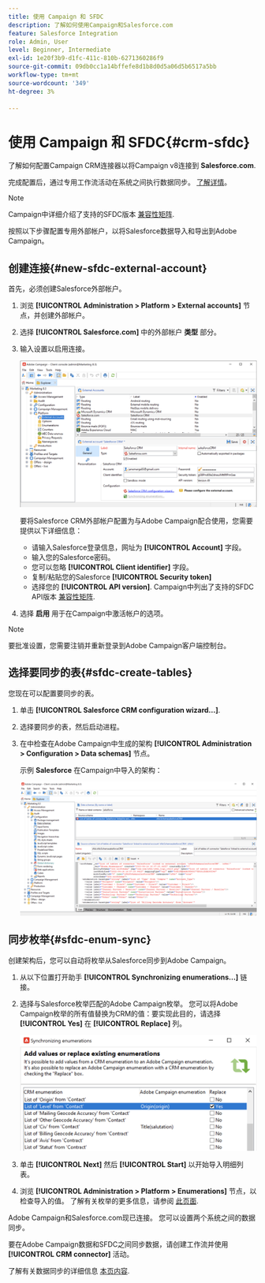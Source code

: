 ```yaml
---
title: 使用 Campaign 和 SFDC
description: 了解如何使用Campaign和Salesforce.com
feature: Salesforce Integration
role: Admin, User
level: Beginner, Intermediate
exl-id: 1e20f3b9-d1fc-411c-810b-6271360286f9
source-git-commit: 09db0cc1a14bffefe8d1b8d0d5a06d5b6517a5bb
workflow-type: tm+mt
source-wordcount: '349'
ht-degree: 3%

---
```


# 使用 Campaign 和 SFDC{#crm-sfdc}

了解如何配置Campaign CRM连接器以将Campaign v8连接到 **Salesforce.com**.

完成配置后，通过专用工作流活动在系统之间执行数据同步。 [了解详情](crm-data-sync.md)。

>[!NOTE]
>
>Campaign中详细介绍了支持的SFDC版本 [兼容性矩阵](../start/compatibility-matrix.md).

按照以下步骤配置专用外部帐户，以将Salesforce数据导入和导出到Adobe Campaign。

## 创建连接{#new-sfdc-external-account}

首先，必须创建Salesforce外部帐户。

1. 浏览 **[!UICONTROL Administration > Platform > External accounts]** 节点，并创建外部帐户。
1. 选择 **[!UICONTROL Salesforce.com]** 中的外部帐户 **类型** 部分。
1. 输入设置以启用连接。

   ![](assets/sfdc-external-account.png)

   要将Salesforce CRM外部帐户配置为与Adobe Campaign配合使用，您需要提供以下详细信息：

   * 请输入Salesforce登录信息，网址为 **[!UICONTROL Account]** 字段。
   * 输入您的Salesforce密码。
   * 您可以忽略 **[!UICONTROL Client identifier]** 字段。
   * 复制/粘贴您的Salesforce **[!UICONTROL Security token]**
   * 选择您的 **[!UICONTROL API version]**. Campaign中列出了支持的SFDC API版本 [兼容性矩阵](../start/compatibility-matrix.md).

1. 选择 **启用** 用于在Campaign中激活帐户的选项。

>[!NOTE]
>
>要批准设置，您需要注销并重新登录到Adobe Campaign客户端控制台。

## 选择要同步的表{#sfdc-create-tables}

您现在可以配置要同步的表。

1. 单击 **[!UICONTROL Salesforce CRM configuration wizard...]**.
1. 选择要同步的表，然后启动进程。
1. 在中检查在Adobe Campaign中生成的架构 **[!UICONTROL Administration > Configuration > Data schemas]** 节点。

   示例 **Salesforce** 在Campaign中导入的架构：

   ![](assets/sfdc-schemas.png)

## 同步枚举{#sfdc-enum-sync}

创建架构后，您可以自动将枚举从Salesforce同步到Adobe Campaign。

1. 从以下位置打开助手  **[!UICONTROL Synchronizing enumerations...]** 链接。
1. 选择与Salesforce枚举匹配的Adobe Campaign枚举。
您可以将Adobe Campaign枚举的所有值替换为CRM的值：要实现此目的，请选择 **[!UICONTROL Yes]** 在 **[!UICONTROL Replace]** 列。

   ![](assets/sfdc-enum.png)

1. 单击 **[!UICONTROL Next]** 然后 **[!UICONTROL Start]** 以开始导入明细列表。

1. 浏览 **[!UICONTROL Administration > Platform > Enumerations]** 节点，以检查导入的值。 了解有关枚举的更多信息，请参阅 [此页面](../config/ui-settings.md#enumerations).

Adobe Campaign和Salesforce.com现已连接。 您可以设置两个系统之间的数据同步。

要在Adobe Campaign数据和SFDC之间同步数据，请创建工作流并使用 **[!UICONTROL CRM connector]** 活动。

了解有关数据同步的详细信息 [本页内容](crm-data-sync.md).
